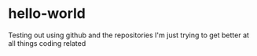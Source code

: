 # hello-world
Testing out using github and the repositories
I'm just trying to get better at all things coding related
